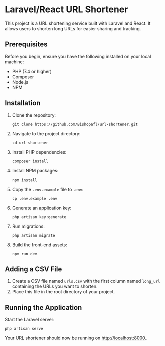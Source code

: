 # Laravel/React URL Shortener

This project is a URL shortening service built with Laravel and React. It allows users to shorten long URLs for easier sharing and tracking.

## Prerequisites

Before you begin, ensure you have the following installed on your local machine:
- PHP (7.4 or higher)
- Composer
- Node.js
- NPM

## Installation

1. Clone the repository:
   ```
   git clone https://github.com/Bishopafl/url-shortener.git
   ```
2. Navigate to the project directory:
   ```
   cd url-shortener
   ```
3. Install PHP dependencies:
   ```
   composer install
   ```
4. Install NPM packages:
   ```
   npm install
   ```
5. Copy the `.env.example` file to `.env`:
   ```
   cp .env.example .env
   ```
6. Generate an application key:
   ```
   php artisan key:generate
   ```
7. Run migrations:
   ```
   php artisan migrate
   ```
8. Build the front-end assets:
   ```
   npm run dev
   ```

## Adding a CSV File

1. Create a CSV file named `urls.csv` with the first column named `long_url` containing the URLs you want to shorten.
2. Place this file in the root directory of your project.

## Running the Application

Start the Laravel server:
```
php artisan serve
```
Your URL shortener should now be running on [http://localhost:8000](http://localhost:8000)..

